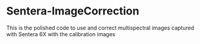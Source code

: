 # Sentera-ImageCorrection
This is the polished code to use and correct multispectral images captured with Sentera 6X with the calibration images
